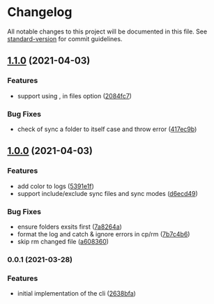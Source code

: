 # Changelog

All notable changes to this project will be documented in this file. See [standard-version](https://github.com/conventional-changelog/standard-version) for commit guidelines.

## [1.1.0](https://github.com/rocwind/msf-cli/compare/v1.0.0...v1.1.0) (2021-04-03)


### Features

* support using , in files option ([2084fc7](https://github.com/rocwind/msf-cli/commit/2084fc7601da4d08f3932fb267811bf9bfeb0999))


### Bug Fixes

* check of sync a folder to itself case and throw error ([417ec9b](https://github.com/rocwind/msf-cli/commit/417ec9b25315a6933999ae726c26c673f6db9411))

## [1.0.0](https://github.com/rocwind/msf-cli/compare/v0.0.1...v1.0.0) (2021-04-03)


### Features

* add color to logs ([5391e1f](https://github.com/rocwind/msf-cli/commit/5391e1fe8105b5fbc09c2a4e4608a3b591fc4981))
* support include/exclude sync files and sync modes ([d6ecd49](https://github.com/rocwind/msf-cli/commit/d6ecd49796fa7f0aa3efae08e78d7e07abcb3cbe))


### Bug Fixes

* ensure folders exsits first ([7a8264a](https://github.com/rocwind/msf-cli/commit/7a8264a9b583e862fee7cdfb913d49b379fdf87d))
* format the log and catch & ignore errors in cp/rm ([7b7c4b6](https://github.com/rocwind/msf-cli/commit/7b7c4b6c8177de8f019e38f56a1426bd26685110))
* skip rm changed file ([a608360](https://github.com/rocwind/msf-cli/commit/a60836052df87d0111896970446527587ffff417))

### 0.0.1 (2021-03-28)


### Features

* initial implementation of the cli ([2638bfa](https://github.com/rocwind/msf-cli/commit/2638bfa787506ad0d67ba836a1705aa850f76e07))
